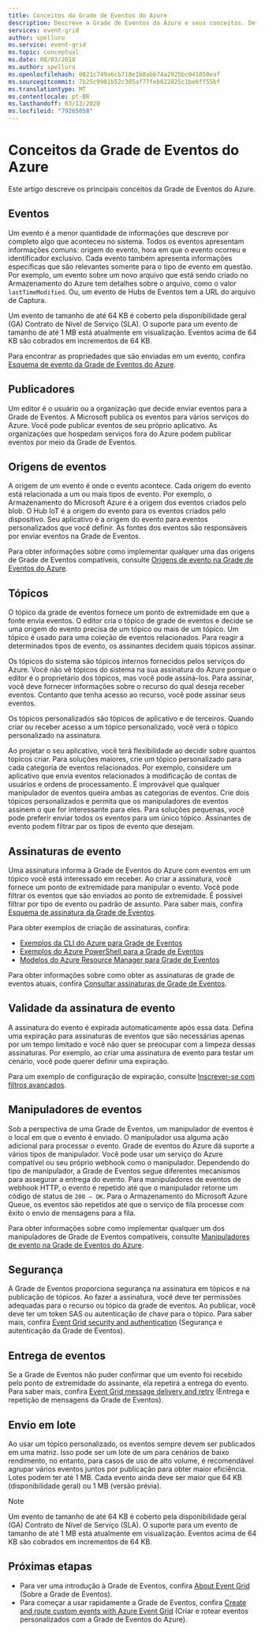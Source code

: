```yaml
---
title: Conceitos da Grade de Eventos do Azure
description: Descreve a Grade de Eventos do Azure e seus conceitos. Define vários componentes importantes da Grade de Eventos.
services: event-grid
author: spelluru
ms.service: event-grid
ms.topic: conceptual
ms.date: 08/03/2018
ms.author: spelluru
ms.openlocfilehash: 0821c749a6cb718e1b8abb74a2925bc041850eaf
ms.sourcegitcommit: 7b25c9981b52c385af77feb022825c1be6ff55bf
ms.translationtype: MT
ms.contentlocale: pt-BR
ms.lasthandoff: 03/13/2020
ms.locfileid: "79265058"
---
```

# <a name="concepts-in-azure-event-grid"></a>Conceitos da Grade de Eventos do Azure

Este artigo descreve os principais conceitos da Grade de Eventos do Azure.

## <a name="events"></a>Eventos

Um evento é a menor quantidade de informações que descreve por completo algo que aconteceu no sistema. Todos os eventos apresentam informações comuns: origem do evento, hora em que o evento ocorreu e identificador exclusivo. Cada evento também apresenta informações específicas que são relevantes somente para o tipo de evento em questão. Por exemplo, um evento sobre um novo arquivo que está sendo criado no Armazenamento do Azure tem detalhes sobre o arquivo, como o valor `lastTimeModified`. Ou, um evento de Hubs de Eventos tem a URL do arquivo de Captura. 

Um evento de tamanho de até 64 KB é coberto pela disponibilidade geral (GA) Contrato de Nível de Serviço (SLA). O suporte para um evento de tamanho de até 1 MB está atualmente em visualização. Eventos acima de 64 KB são cobrados em incrementos de 64 KB. 


Para encontrar as propriedades que são enviadas em um evento, confira [Esquema de evento da Grade de Eventos do Azure](event-schema.md).

## <a name="publishers"></a>Publicadores

Um editor é o usuário ou a organização que decide enviar eventos para a Grade de Eventos. A Microsoft publica os eventos para vários serviços do Azure. Você pode publicar eventos de seu próprio aplicativo. As organizações que hospedam serviços fora do Azure podem publicar eventos por meio da Grade de Eventos.

## <a name="event-sources"></a>Origens de eventos

A origem de um evento é onde o evento acontece. Cada origem do evento está relacionada a um ou mais tipos de evento. Por exemplo, o Armazenamento do Microsoft Azure é a origem dos eventos criados pelo blob. O Hub IoT é a origem do evento para os eventos criados pelo dispositivo. Seu aplicativo é a origem do evento para eventos personalizados que você definir. As fontes dos eventos são responsáveis por enviar eventos na Grade de Eventos.

Para obter informações sobre como implementar qualquer uma das origens de Grade de Eventos compatíveis, consulte [Origens de evento na Grade de Eventos do Azure](event-sources.md).

## <a name="topics"></a>Tópicos

O tópico da grade de eventos fornece um ponto de extremidade em que a fonte envia eventos. O editor cria o tópico de grade de eventos e decide se uma origem do evento precisa de um tópico ou mais de um tópico. Um tópico é usado para uma coleção de eventos relacionados. Para reagir a determinados tipos de evento, os assinantes decidem quais tópicos assinar.

Os tópicos do sistema são tópicos internos fornecidos pelos serviços do Azure. Você não vê tópicos do sistema na sua assinatura do Azure porque o editor é o proprietário dos tópicos, mas você pode assiná-los. Para assinar, você deve fornecer informações sobre o recurso do qual deseja receber eventos. Contanto que tenha acesso ao recurso, você pode assinar seus eventos.

Os tópicos personalizados são tópicos de aplicativo e de terceiros. Quando criar ou receber acesso a um tópico personalizado, você verá o tópico personalizado na assinatura.

Ao projetar o seu aplicativo, você terá flexibilidade ao decidir sobre quantos tópicos criar. Para soluções maiores, crie um tópico personalizado para cada categoria de eventos relacionados. Por exemplo, considere um aplicativo que envia eventos relacionados à modificação de contas de usuários e ordens de processamento. É improvável que qualquer manipulador de eventos queira ambas as categorias de eventos. Crie dois tópicos personalizados e permita que os manipuladores de eventos assinem o que for interessante para eles. Para soluções pequenas, você pode preferir enviar todos os eventos para um único tópico. Assinantes de evento podem filtrar par os tipos de evento que desejam.

## <a name="event-subscriptions"></a>Assinaturas de evento

Uma assinatura informa à Grade de Eventos do Azure com eventos em um tópico você está interessado em receber. Ao criar a assinatura, você fornece um ponto de extremidade para manipular o evento. Você pode filtrar os eventos que são enviados ao ponto de extremidade. É possível filtrar por tipo de evento ou padrão de assunto. Para saber mais, confira [Esquema de assinatura da Grade de Eventos](subscription-creation-schema.md).

Para obter exemplos de criação de assinaturas, confira:

* [Exemplos da CLI do Azure para Grade de Eventos](cli-samples.md)
* [Exemplos do Azure PowerShell para a Grade de Eventos](powershell-samples.md)
* [Modelos do Azure Resource Manager para Grade de Eventos](template-samples.md)

Para obter informações sobre como obter as assinaturas de grade de eventos atuais, confira [Consultar assinaturas de Grade de Eventos](query-event-subscriptions.md).

## <a name="event-subscription-expiration"></a>Validade da assinatura de evento
A assinatura do evento é expirada automaticamente após essa data. Defina uma expiração para assinaturas de eventos que são necessárias apenas por um tempo limitado e você não quer se preocupar com a limpeza dessas assinaturas. Por exemplo, ao criar uma assinatura de evento para testar um cenário, você pode querer definir uma expiração. 

Para um exemplo de configuração de expiração, consulte [Inscrever-se com filtros avançados](how-to-filter-events.md#subscribe-with-advanced-filters).

## <a name="event-handlers"></a>Manipuladores de eventos

Sob a perspectiva de uma Grade de Eventos, um manipulador de eventos é o local em que o evento é enviado. O manipulador usa alguma ação adicional para processar o evento. Grade de eventos do Azure dá suporte a vários tipos de manipulador. Você pode usar um serviço do Azure compatível ou seu próprio webhook como o manipulador. Dependendo do tipo de manipulador, a Grade de Eventos segue diferentes mecanismos para assegurar a entrega do evento. Para manipuladores de eventos de webhook HTTP, o evento é repetido até que o manipulador retorne um código de status de `200 – OK`. Para o Armazenamento do Microsoft Azure Queue, os eventos são repetidos até que o serviço de fila processe com êxito o envio de mensagens para a fila.

Para obter informações sobre como implementar qualquer um dos manipuladores de Grade de Eventos compatíveis, consulte [Manipuladores de evento na Grade de Eventos do Azure](event-handlers.md).

## <a name="security"></a>Segurança

A Grade de Eventos proporciona segurança na assinatura em tópicos e na publicação de tópicos. Ao fazer a assinatura, você deve ter permissões adequadas para o recurso ou tópico da grade de eventos. Ao publicar, você deve ter um token SAS ou autenticação de chave para o tópico. Para saber mais, confira [Event Grid security and authentication](security-authentication.md) (Segurança e autenticação da Grade de Eventos).

## <a name="event-delivery"></a>Entrega de eventos

Se a Grade de Eventos não puder confirmar que um evento foi recebido pelo ponto de extremidade do assinante, ela repetirá a entrega do evento. Para saber mais, confira [Event Grid message delivery and retry](delivery-and-retry.md) (Entrega e repetição de mensagens da Grade de Eventos).

## <a name="batching"></a>Envio em lote

Ao usar um tópico personalizado, os eventos sempre devem ser publicados em uma matriz. Isso pode ser um lote de um para cenários de baixo rendimento, no entanto, para casos de uso de alto volume, é recomendável agrupar vários eventos juntos por publicação para obter maior eficiência. Lotes podem ter até 1 MB. Cada evento ainda deve ser maior que 64 KB (disponibilidade geral) ou 1 MB (versão prévia).

> [!NOTE]
> Um evento de tamanho de até 64 KB é coberto pela disponibilidade geral (GA) Contrato de Nível de Serviço (SLA). O suporte para um evento de tamanho de até 1 MB está atualmente em visualização. Eventos acima de 64 KB são cobrados em incrementos de 64 KB. 

## <a name="next-steps"></a>Próximas etapas

* Para ver uma introdução à Grade de Eventos, confira [About Event Grid](overview.md) (Sobre a Grade de Eventos).
* Para começar a usar rapidamente a Grade de Eventos, confira [Create and route custom events with Azure Event Grid](custom-event-quickstart.md) (Criar e rotear eventos personalizados com a Grade de Eventos do Azure).
